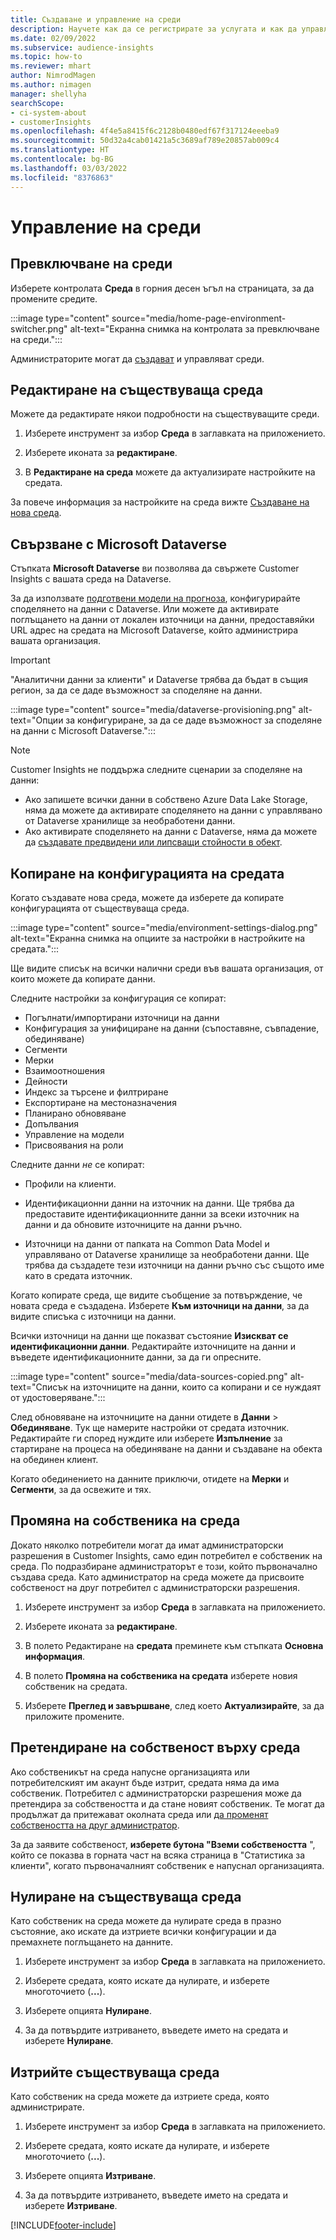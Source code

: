 ```yaml
---
title: Създаване и управление на среди
description: Научете как да се регистрирате за услугата и как да управлявате среди.
ms.date: 02/09/2022
ms.subservice: audience-insights
ms.topic: how-to
ms.reviewer: mhart
author: NimrodMagen
ms.author: nimagen
manager: shellyha
searchScope:
- ci-system-about
- customerInsights
ms.openlocfilehash: 4f4e5a8415f6c2128b0480edf67f317124eeeba9
ms.sourcegitcommit: 50d32a4cab01421a5c3689af789e20857ab009c4
ms.translationtype: HT
ms.contentlocale: bg-BG
ms.lasthandoff: 03/03/2022
ms.locfileid: "8376863"
---
```

# <a name="manage-environments"></a>Управление на среди

## <a name="switch-environments"></a>Превключване на среди

Изберете контролата **Среда** в горния десен ъгъл на страницата, за да промените средите.

:::image type="content" source="media/home-page-environment-switcher.png" alt-text="Екранна снимка на контролата за превключване на среди.":::

Администраторите могат да [създават](create-environment.md) и управляват среди.

## <a name="edit-an-existing-environment"></a>Редактиране на съществуваща среда

Можете да редактирате някои подробности на съществуващите среди.

1.  Изберете инструмент за избор **Среда** в заглавката на приложението.

2.  Изберете иконата за **редактиране**.

3. В **Редактиране на среда** можете да актуализирате настройките на средата.

За повече информация за настройките на среда вижте [Създаване на нова среда](create-environment.md).

## <a name="connect-to-microsoft-dataverse"></a>Свързване с Microsoft Dataverse
   
Стъпката **Microsoft Dataverse** ви позволява да свържете Customer Insights с вашата среда на Dataverse.

За да използвате [подготвени модели на прогноза](predictions-overview.md#out-of-box-models), конфигурирайте споделянето на данни с Dataverse. Или можете да активирате поглъщането на данни от локален източници на данни, предоставяйки URL адрес на средата на Microsoft Dataverse, който администрира вашата организация.

> [!IMPORTANT]
> "Аналитични данни за клиенти" и Dataverse трябва да бъдат в същия регион, за да се даде възможност за споделяне на данни.

:::image type="content" source="media/dataverse-provisioning.png" alt-text="Опции за конфигуриране, за да се даде възможност за споделяне на данни с Microsoft Dataverse.":::

> [!NOTE]
> Customer Insights не поддържа следните сценарии за споделяне на данни:
> - Ако запишете всички данни в собствено Azure Data Lake Storage, няма да можете да активирате споделянето на данни с управлявано от Dataverse хранилище за необработени данни.
> - Ако активирате споделянето на данни с Dataverse, няма да можете да [създавате предвидени или липсващи стойности в обект](predictions.md).

## <a name="copy-the-environment-configuration"></a>Копиране на конфигурацията на средата

Когато създавате нова среда, можете да изберете да копирате конфигурацията от съществуваща среда. 

:::image type="content" source="media/environment-settings-dialog.png" alt-text="Екранна снимка на опциите за настройки в настройките на средата.":::

Ще видите списък на всички налични среди във вашата организация, от които можете да копирате данни.

Следните настройки за конфигурация се копират:

- Погълнати/импортирани източници на данни
- Конфигурация за унифициране на данни (съпоставяне, съвпадение, обединяване)
- Сегменти
- Мерки
- Взаимоотношения
- Дейности
- Индекс за търсене и филтриране
- Експортиране на местоназначения
- Планирано обновяване
- Допълвания
- Управление на модели
- Присвоявания на роли

Следните данни *не* се копират:

- Профили на клиенти.
- Идентификационни данни на източник на данни. Ще трябва да предоставите идентификационните данни за всеки източник на данни и да обновите източниците на данни ръчно.

- Източници на данни от папката на Common Data Model и управлявано от Dataverse хранилище за необработени данни. Ще трябва да създадете тези източници на данни ръчно със същото име като в средата източник.

Когато копирате среда, ще видите съобщение за потвърждение, че новата среда е създадена. Изберете **Към източници на данни**, за да видите списъка с източници на данни.

Всички източници на данни ще показват състояние **Изискват се идентификационни данни**. Редактирайте източниците на данни и въведете идентификационните данни, за да ги опресните.

:::image type="content" source="media/data-sources-copied.png" alt-text="Списък на източниците на данни, които са копирани и се нуждаят от удостоверяване.":::

След обновяване на източниците на данни отидете в **Данни** > **Обединяване**. Тук ще намерите настройки от средата източник. Редактирайте ги според нуждите или изберете **Изпълнение** за стартиране на процеса на обединяване на данни и създаване на обекта на обединен клиент.

Когато обединението на данните приключи, отидете на **Мерки** и **Сегменти**, за да освежите и тях.

## <a name="change-the-owner-of-an-environment"></a>Промяна на собственика на среда

Докато няколко потребители могат да имат администраторски разрешения в Customer Insights, само един потребител е собственик на среда. По подразбиране администраторът е този, който първоначално създава среда. Като администратор на среда можете да присвоите собственост на друг потребител с администраторски разрешения.

1. Изберете инструмент за избор **Среда** в заглавката на приложението.

1. Изберете иконата за **редактиране**.

1. В полето Редактиране на **средата** преминете към стъпката **Основна информация**.

1. В полето **Промяна на собственика на средата** изберете новия собственик на средата.  

1. Изберете **Преглед и завършване**, след което **Актуализирайте**, за да приложите промените. 

## <a name="claim-ownership-of-an-environment"></a>Претендиране на собственост върху среда

Ако собственикът на среда напусне организацията или потребителският им акаунт бъде изтрит, средата няма да има собственик. Потребител с администраторски разрешения може да претендира за собствеността и да стане новият собственик. Те могат да продължат да притежават околната среда или [да променят собствеността на друг администратор](#change-the-owner-of-an-environment). 

За да заявите собственост, **изберете бутона "Вземи собствеността** ", който се показва в горната част на всяка страница в "Статистика за клиенти", когато първоначалният собственик е напуснал организацията.

## <a name="reset-an-existing-environment"></a>Нулиране на съществуваща среда

Като собственик на среда можете да нулирате среда в празно състояние, ако искате да изтриете всички конфигурации и да премахнете поглъщането на данните.

1.  Изберете инструмент за избор **Среда** в заглавката на приложението. 

2.  Изберете средата, която искате да нулирате, и изберете многоточието (**...**). 

3. Изберете опцията **Нулиране**. 

4.  За да потвърдите изтриването, въведете името на средата и изберете **Нулиране**.

## <a name="delete-an-existing-environment"></a>Изтрийте съществуваща среда

Като собственик на среда можете да изтриете среда, която администрирате.

1.  Изберете инструмент за избор **Среда** в заглавката на приложението.

2.  Изберете средата, която искате да нулирате, и изберете многоточието (**...**). 

3. Изберете опцията **Изтриване**. 

4.  За да потвърдите изтриването, въведете името на средата и изберете **Изтриване**.


[!INCLUDE[footer-include](../includes/footer-banner.md)]
